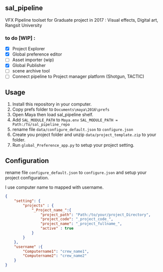 ## sal_pipeline
VFX Pipeline toolset for Graduate project in 2017 : Visual effects, Digital art, Rangsit University

### to do [WIP] :
- [x] Project Explorer
- [x] Global preference editor
- [ ] Asset importer (wip)
- [x] Global Publisher
- [ ] scene archive tool
- [ ] Connect pipeline to Project manager platform (Shotgun, TACTIC)

## Usage
1) Install this repository in your computer.
2) Copy prefs folder to ```Documents\maya\2016\prefs```
3) Open Maya then load sal_pipeline shelf.
4) Add `SAL_MODULE_PATH` to `Maya.env` 
```SAL_MODULE_PATH = Path:/To/sal_pipeline_repo```
5) rename file `data/configure_default.json` to `configure.json`
7) Create you project folder and unzip `data/project_template.zip` to your folder.
6) Run `global_Preference_app.py` to setup your project setting.

## Configuration

rename file `configure_default.json` to `configure.json` and setup your project configuration.

I use computer name to mapped with username.

```JSON
{
	"setting": {
		"projects" : {
			"_Project_name_":{
				"project_path": "Path:/to/your/project_Directory",
				"project_code": "_project_code_",
				"project_name": "_project_fullname_",
				"active" : true
			}
		}
	},
	"username" :{
		"Computername1": "crew_name1",
		"Computername2": "crew_name2"
	}
}
```

